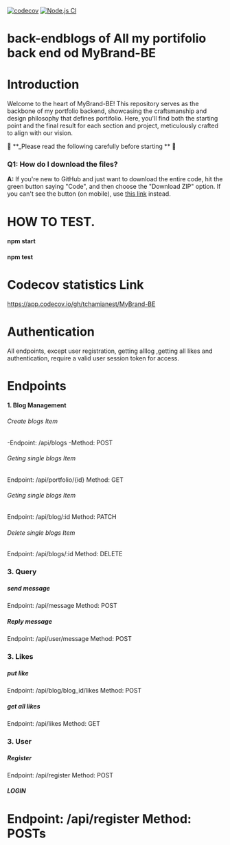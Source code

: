 [![codecov](https://codecov.io/github/tchamianest/MyBrand-BE/graph/badge.svg?token=ZQK3VYHML4)](https://codecov.io/github/tchamianest/MyBrand-BE)
[![Node.js CI](https://github.com/tchamianest/MyBrand-BE/actions/workflows/testing.yml/badge.svg)](https://github.com/tchamianest/MyBrand-BE/actions/workflows/testing.yml)


# back-endblogs of All my portifolio back end od MyBrand-BE

# Introduction

Welcome to the heart of MyBrand-BE! This repository serves as the backbone of my portfolio backend, showcasing the craftsmanship and design philosophy that defines portifolio. Here, you'll find both the starting point and the final result for each section and project, meticulously crafted to align with our vision.

🚨 **\_Please read the following  carefully before starting ** 🚨

### Q1: How do I download the files?

**A:** If you're new to GitHub and just want to download the entire code, hit the green button saying "Code", and then choose the "Download ZIP" option. If you can't see the button (on mobile), use [this link](https://github.com/tchamianest/MyBrand-BE.git) instead.

# HOW TO TEST.

 <h4>npm start</h4> 
 <h4>npm test</h4>

# Codecov statistics Link

<https://app.codecov.io/gh/tchamianest/MyBrand-BE>

# Authentication

All endpoints, except user registration, getting alllog ,getting all likes and authentication, require a valid user session token for access.

# Endpoints

#### 1. Blog Management

###### Create blogs Item

-Endpoint: /api/blogs
-Method: POST

###### Geting single blogs Item

Endpoint: /api/portfolio/{id}
Method: GET

###### Geting single blogs Item

Endpoint: /api/blog/:id
Method: PATCH

###### Delete single blogs Item

Endpoint: /api/blogs/:id
Method: DELETE

### 3. Query

##### send message

Endpoint: /api/message
Method: POST

##### Reply message

Endpoint: /api/user/message
Method: POST

### 3. Likes

##### put like

Endpoint: /api/blog/blog_id/likes
Method: POST

##### get all likes

Endpoint: /api/likes
Method: GET

### 3. User

##### Register

Endpoint: /api/register
Method: POST

##### LOGIN

Endpoint: /api/register
Method: POSTs 
=======
